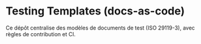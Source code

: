 # Testing Templates (docs-as-code)
Ce dépôt centralise des modèles de documents de test (ISO 29119-3), avec règles de contribution et CI.

